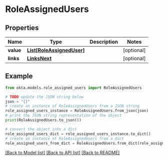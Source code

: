 # RoleAssignedUsers


## Properties

Name | Type | Description | Notes
------------ | ------------- | ------------- | -------------
**value** | [**List[RoleAssignedUser]**](RoleAssignedUser.md) |  | [optional] 
**links** | [**LinksNext**](LinksNext.md) |  | [optional] 

## Example

```python
from okta.models.role_assigned_users import RoleAssignedUsers

# TODO update the JSON string below
json = "{}"
# create an instance of RoleAssignedUsers from a JSON string
role_assigned_users_instance = RoleAssignedUsers.from_json(json)
# print the JSON string representation of the object
print(RoleAssignedUsers.to_json())

# convert the object into a dict
role_assigned_users_dict = role_assigned_users_instance.to_dict()
# create an instance of RoleAssignedUsers from a dict
role_assigned_users_from_dict = RoleAssignedUsers.from_dict(role_assigned_users_dict)
```
[[Back to Model list]](../README.md#documentation-for-models) [[Back to API list]](../README.md#documentation-for-api-endpoints) [[Back to README]](../README.md)


